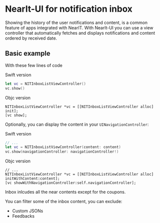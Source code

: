 # NearIt-UI for notification inbox

Showing the history of the user notifications and content, is a common feature of apps integrated with NearIT. With NearIt-UI you can use a view controller that automatically fetches and displays notifications and content ordered by received date.

## Basic example

With these few lines of code

Swift version
```swift
let vc = NITInboxListViewController()
vc.show()
```

Objc version
```objc
NITInboxListViewController *vc = [[NITInboxListViewController alloc] init];
[vc show];
```

Optionally, you can display the content in your `UINavigationController`:

Swift version
```swift
// ...
let vc = NITInboxListViewController(content: content)
vc.show(navigationController: navigationController!)
```

Objc version
```Objc
// ...
NITInboxListViewController *vc = [[NITInboxListViewController alloc] initWithContent:content];
[vc showWithNavigationController:self.navigationController];
```

Inbox inlcudes all the near contents except for the coupons.

You can filter some of the inbox content, you can exclude:
* Custom JSONs
* Feedbacks